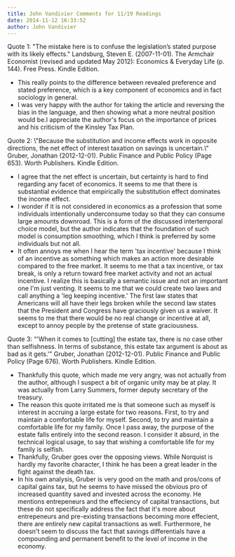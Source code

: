 ```yaml
---
title: John Vandivier Comments for 11/19 Readings
date: 2014-11-12 16:33:52
author: John Vandivier
---
```




<div class=\"dbThreadBody\" tabindex=\"0\">
<div class=\"vtbegenerated\">

Quote 1: \"The mistake here is to confuse the legislation’s stated purpose with its likely effects.\" Landsburg, Steven E. (2007-11-01). The Armchair Economist (revised and updated May 2012): Economics &amp; Everyday Life (p. 144). Free Press. Kindle Edition.
<ul>
	<li>This really points to the difference between revealed preference and stated preference, which is a key component of economics and in fact sociology in general.</li>
	<li>I was very happy with the author for taking the article and reversing the bias in the language, and then showing what a more neutral position would be.I appreciate the author's focus on the importance of prices and his criticism of the Kinsley Tax Plan.</li>
</ul>
Quote 2: \"Because the substitution and income effects work in opposite directions, the net effect of interest taxation on savings is uncertain.\" Gruber, Jonathan (2012-12-01). Public Finance and Public Policy (Page 653). Worth Publishers. Kindle Edition.
<ul>
	<li>I agree that the net effect is uncertain, but certainty is hard to find regarding any facet of economics. It seems to me that there is substantial evidence that empirically the substitution effect dominates the income effect.</li>
	<li>I wonder if it is not considered in economics as a profession that some individuals intentionally underconsume today so that they can consume large amounts downroad. This is a form of the discussed intertemporal choice model, but the author indicates that the foundation of such model is consumption smoothing, which I think is preferred by some individuals but not all.</li>
	<li>It often annoys me when I hear the term 'tax incentive' because I think of an incentive as something which makes an action more desirable compared to the free market. It seems to me that a tax incentive, or tax break, is only a return toward free market activity and not an actual incentive. I realize this is basically a semantic issue and not an important one I'm just venting. It seems to me that we could create two laws and call anything a 'leg keeping incentive.' The first law states that Americans will all have their legs broken while the second law states that the President and Congress have graciously given us a waiver. It seems to me that there would be no real change or incentive at all, except to annoy people by the pretense of state graciousness.</li>
</ul>
Quote 3: “'When it comes to [cutting] the estate tax, there is no case other than selfishness. In terms of substance, this estate tax argument is about as bad as it gets.'” Gruber, Jonathan (2012-12-01). Public Finance and Public Policy (Page 676). Worth Publishers. Kindle Edition.
<ul>
	<li>Thankfully this quote, which made me very angry, was not actually from the author, although I suspect a bit of organic unity may be at play. It was actually from Larry Summers, former deputy secretary of the treasury.</li>
	<li>The reason this quote irritated me is that someone such as myself is interest in accruing a large estate for two reasons. First, to try and maintain a comfortable life for myself. Second, to try and maintain a comfortable life for my family. Once I pass away, the purpose of the estate falls entirely into the second reason. I consider it absurd, in the technical logical usage, to say that wishing a comfortable life for my family is selfish.</li>
	<li>Thankfully, Gruber goes over the opposing views. While Norquist is hardly my favorite character, I think he has been a great leader in the fight against the death tax.</li>
	<li>In his own analysis, Gruber is very good on the math and pros/cons of capital gains tax, but he seems to have missed the obvious pro of increased quantity saved and invested across the economy. He mentions entrepeneurs and the effeciency of capital transactions, but these do not specifically address the fact that it's more about entrepeneurs and pre-existing transactions becoming more effecient, there are entirely new capital transactions as well. Furthermore, he doesn't seem to discuss the fact that savings differentials have a compounding and permanent benefit to the level of income in the economy.</li>
</ul>
</div>
</div>